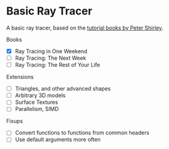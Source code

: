 # Basic Ray Tracer

A basic ray tracer, based on the [tutorial books by Peter Shirley](https://raytracing.github.io/).

Books
- [x] Ray Tracing in One Weekend
- [ ] Ray Tracing: The Next Week
- [ ] Ray Tracing: The Rest of Your Life

Extensions
- [ ] Triangles, and other advanced shapes
- [ ] Arbitrary 3D models
- [ ] Surface Textures
- [ ] Parallelism, SIMD

Fixups
- [ ] Convert functions to functions from common headers
- [ ] Use default arguments more often